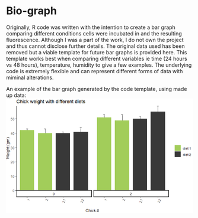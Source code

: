 # Bio-graph

Originally, R code was written with the intention to create a bar graph comparing different conditions cells were incubated in and the resulting fluorescence.
Although I was a part of the work, I do not own the project and thus cannot disclose further details.
The original data used has been removed but a viable template for future bar graphs is provided here.
This template works best when comparing different variables ie time (24 hours vs 48 hours), temperature, humidity to give a few examples.
The underlying code is extremely flexible and can represent different forms of data with miminal alterations.

An example of the bar graph generated by the code template, using made up data:
![Example Graph](https://github.com/LittlePhage/Bio-graph/blob/main/chickgraph%20(2).PNG)
